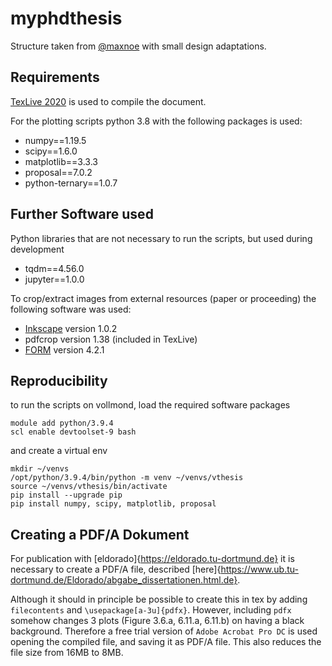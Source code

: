 # myphdthesis

Structure taken from [@maxnoe](https://github.com/maxnoe/TuDoThesis) with small design adaptations.

## Requirements

[TexLive 2020](https://tug.org/mactex/) is used to compile the document.

For the plotting scripts python 3.8 with the following packages is used:

- numpy==1.19.5
- scipy==1.6.0
- matplotlib==3.3.3
- proposal==7.0.2
- python-ternary==1.0.7

## Further Software used

Python libraries that are not necessary to run the scripts, but used during development

- tqdm==4.56.0
- jupyter==1.0.0

To crop/extract images from external resources (paper or proceeding) the following software was used:

- [Inkscape](https://gitlab.com/inkscape/inkscape) version 1.0.2
- pdfcrop version 1.38 (included in TexLive)
- [FORM](https://github.com/vermaseren/form) version 4.2.1

## Reproducibility

to run the scripts on vollmond, load the required software packages
```
module add python/3.9.4
scl enable devtoolset-9 bash
```
and create a virtual env
```
mkdir ~/venvs
/opt/python/3.9.4/bin/python -m venv ~/venvs/vthesis
source ~/venvs/vthesis/bin/activate
pip install --upgrade pip
pip install numpy, scipy, matplotlib, proposal
```

## Creating a PDF/A Dokument

For publication with [eldorado]{https://eldorado.tu-dortmund.de} it is necessary to create a PDF/A file, described [here]{https://www.ub.tu-dortmund.de/Eldorado/abgabe_dissertationen.html.de}.

Although it should in principle be possible to create this in tex by adding `filecontents` and `\usepackage[a-3u]{pdfx}`. However, including `pdfx` somehow changes 3 plots (Figure 3.6.a, 6.11.a, 6.11.b) on having a black background. Therefore a free trial version of `Adobe Acrobat Pro DC` is used opening the compiled file, and saving it as PDF/A file. This also reduces the file size from 16MB to 8MB.
